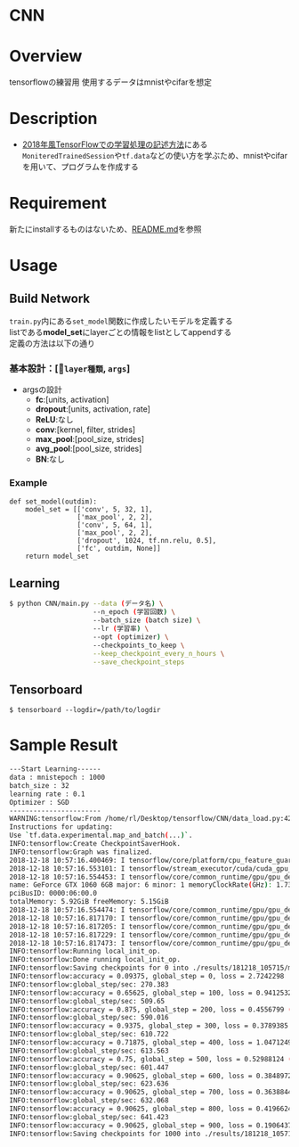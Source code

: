CNN
====

# Overview
tensorflowの練習用
使用するデータはmnistやcifarを想定

# Description
- [2018年風TensorFlowでの学習処理の記述方法](http://ksksksks2.hatenadiary.jp/entry/20181008/1538994843)にある```MoniteredTrainedSession```や```tf.data```などの使い方を学ぶため、mnistやcifarを用いて、プログラムを作成する


# Requirement
新たにinstallするものはないため、[README.md](../README.md)を参照

# Usage
## Build Network
```train.py```内にある```set_model```関数に作成したいモデルを定義する  
listである**model_set**にlayerごとの情報をlistとしてappendする  
定義の方法は以下の通り  
### 基本設計：[`layer種類`, `args`]
- argsの設計
    - **fc**:[units, activation]
    - **dropout**:[units, activation, rate]
    - **ReLU**:なし
    - **conv**:[kernel, filter, strides]
    - **max_pool**:[pool_size, strides]
    - **avg_pool**:[pool_size, strides]
    - **BN**:なし
### Example
```
def set_model(outdim):
    model_set = [['conv', 5, 32, 1],
                 ['max_pool', 2, 2],
                 ['conv', 5, 64, 1],
                 ['max_pool', 2, 2],
                 ['dropout', 1024, tf.nn.relu, 0.5],
                 ['fc', outdim, None]]
    return model_set
```


## Learning
```bash
$ python CNN/main.py --data (データ名) \
                     --n_epoch (学習回数) \
                     --batch_size (batch size) \
                     --lr (学習率) \
                     --opt (optimizer) \
                     --checkpoints_to_keep \
                     --keep_checkpoint_every_n_hours \
                     --save_checkpoint_steps
```
## Tensorboard
```
$ tensorboard --logdir=/path/to/logdir
```

## 
# Sample Result
```bash
---Start Learning------
data : mnistepoch : 1000
batch_size : 32
learning rate : 0.1
Optimizer : SGD
-----------------------
WARNING:tensorflow:From /home/rl/Desktop/tensorflow/CNN/data_load.py:42: map_and_batch (from tensorflow.contrib.data.python.ops.batching) is deprecated and will be removed in a future version.
Instructions for updating:
Use `tf.data.experimental.map_and_batch(...)`.
INFO:tensorflow:Create CheckpointSaverHook.
INFO:tensorflow:Graph was finalized.
2018-12-18 10:57:16.400469: I tensorflow/core/platform/cpu_feature_guard.cc:141] Your CPU supports instructions that this TensorFlow binary was not compiled to use: AVX2 FMA
2018-12-18 10:57:16.553101: I tensorflow/stream_executor/cuda/cuda_gpu_executor.cc:964] successful NUMA node read from SysFS had negative value (-1), but there must be at least one NUMA node, so returning NUMA node zero
2018-12-18 10:57:16.554453: I tensorflow/core/common_runtime/gpu/gpu_device.cc:1432] Found device 0 with properties:
name: GeForce GTX 1060 6GB major: 6 minor: 1 memoryClockRate(GHz): 1.7335
pciBusID: 0000:06:00.0
totalMemory: 5.92GiB freeMemory: 5.15GiB
2018-12-18 10:57:16.554474: I tensorflow/core/common_runtime/gpu/gpu_device.cc:1511] Adding visible gpu devices: 0
2018-12-18 10:57:16.817170: I tensorflow/core/common_runtime/gpu/gpu_device.cc:982] Device interconnect StreamExecutor with strength 1 edge matrix:
2018-12-18 10:57:16.817205: I tensorflow/core/common_runtime/gpu/gpu_device.cc:988]      0
2018-12-18 10:57:16.817229: I tensorflow/core/common_runtime/gpu/gpu_device.cc:1001] 0:   N
2018-12-18 10:57:16.817473: I tensorflow/core/common_runtime/gpu/gpu_device.cc:1115] Created TensorFlow device (/job:localhost/replica:0/task:0/device:GPU:0 with 4906 MB memory) -> physical GPU (device: 0, name: GeForce GTX 1060 6GB, pci bus id: 0000:06:00.0, compute capability: 6.1)
INFO:tensorflow:Running local_init_op.
INFO:tensorflow:Done running local_init_op.
INFO:tensorflow:Saving checkpoints for 0 into ./results/181218_105715/model/model.ckpt.
INFO:tensorflow:accuracy = 0.09375, global_step = 0, loss = 2.7242298
INFO:tensorflow:global_step/sec: 270.383
INFO:tensorflow:accuracy = 0.65625, global_step = 100, loss = 0.9412532 (0.370 sec)
INFO:tensorflow:global_step/sec: 509.65
INFO:tensorflow:accuracy = 0.875, global_step = 200, loss = 0.4556799 (0.196 sec)
INFO:tensorflow:global_step/sec: 590.016
INFO:tensorflow:accuracy = 0.9375, global_step = 300, loss = 0.3789385 (0.169 sec)
INFO:tensorflow:global_step/sec: 610.722
INFO:tensorflow:accuracy = 0.71875, global_step = 400, loss = 1.0471249 (0.164 sec)
INFO:tensorflow:global_step/sec: 613.563
INFO:tensorflow:accuracy = 0.75, global_step = 500, loss = 0.52988124 (0.163 sec)
INFO:tensorflow:global_step/sec: 601.447
INFO:tensorflow:accuracy = 0.90625, global_step = 600, loss = 0.38489723 (0.166 sec)
INFO:tensorflow:global_step/sec: 623.636
INFO:tensorflow:accuracy = 0.90625, global_step = 700, loss = 0.36388448 (0.160 sec)
INFO:tensorflow:global_step/sec: 632.068
INFO:tensorflow:accuracy = 0.90625, global_step = 800, loss = 0.41966242 (0.158 sec)
INFO:tensorflow:global_step/sec: 641.423
INFO:tensorflow:accuracy = 0.90625, global_step = 900, loss = 0.1906437 (0.156 sec)
INFO:tensorflow:Saving checkpoints for 1000 into ./results/181218_105715/model/model.ckpt.
```